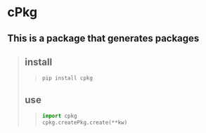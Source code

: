 # cPkg

## This is a package that generates packages

>## install
>>```shell
>>pip install cpkg
>>```
>## use
>>```python
>>import cpkg
>>cpkg.createPkg.create(**kw)
>>```
>